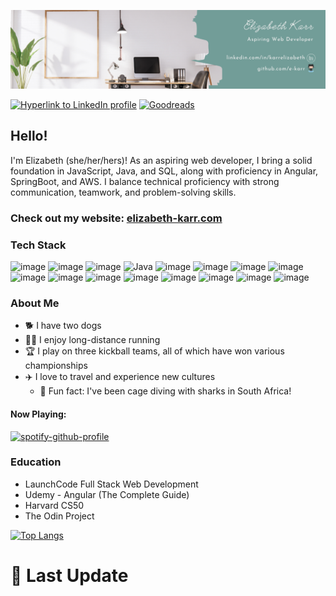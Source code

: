 ![banner image with name "Elizabeth Karr" and links to LinkedIn and GitHub profiles](banner-image.png)

[![Hyperlink to LinkedIn profile](https://img.shields.io/badge/linkedin-%230077B5.svg?style=for-the-badge&logo=linkedin)](https://www.linkedin.com/in/karrelizabeth/)
[![Goodreads](https://img.shields.io/badge/Goodreads-F3F1EA?style=for-the-badge&logo=goodreads&logoColor=372213)](https://www.goodreads.com/user/show/62013201-elizabeth-karr)

## Hello!

I'm Elizabeth (she/her/hers)! As an aspiring web developer, I bring a solid foundation in JavaScript, Java, and SQL, along with proficiency in Angular, SpringBoot, and AWS. I balance technical proficiency with strong communication, teamwork, and problem-solving skills.

### Check out my website: [elizabeth-karr.com](https://elizabeth-karr.com)

### Tech Stack
![image](https://img.shields.io/badge/Angular-DD0031?style=for-the-badge&logo=angular&logoColor=white) ![image](https://img.shields.io/badge/TypeScript-007ACC?style=for-the-badge&logo=typescript&logoColor=white) ![image](https://img.shields.io/badge/JavaScript-323330?style=for-the-badge&logo=javascript&logoColor=F7DF1E) ![Java](https://img.shields.io/badge/java-%23ED8B00.svg?style=for-the-badge&logo=openjdk&logoColor=white) ![image](https://img.shields.io/badge/Spring_Boot-F2F4F9?style=for-the-badge&logo=spring-boot) ![image](https://img.shields.io/badge/Amazon_AWS-FF9900?style=for-the-badge&logo=amazonaws&logoColor=white) ![image](https://img.shields.io/badge/MySQL-005C84?style=for-the-badge&logo=mysql&logoColor=white) ![image](https://img.shields.io/badge/HTML5-E34F26?style=for-the-badge&logo=html5&logoColor=white) ![image](https://img.shields.io/badge/CSS3-1572B6?style=for-the-badge&logo=css3&logoColor=white) ![image](https://img.shields.io/badge/json-5E5C5C?style=for-the-badge&logo=json&logoColor=white) ![image](https://img.shields.io/badge/Python-FFD43B?style=for-the-badge&logo=python&logoColor=blue) ![image](https://img.shields.io/badge/VSCode-0078D4?style=for-the-badge&logo=visual%20studio%20code&logoColor=white) ![image](https://img.shields.io/badge/IntelliJ_IDEA-000000.svg?style=for-the-badge&logo=intellij-idea&logoColor=white) ![image](https://img.shields.io/badge/GIT-E44C30?style=for-the-badge&logo=git&logoColor=white) ![image](https://img.shields.io/badge/Microsoft_Office-D83B01?style=for-the-badge&logo=microsoft-office&logoColor=white) ![image](https://img.shields.io/badge/Slack-4A154B?style=for-the-badge&logo=slack&logoColor=white)

### About Me
- :dog2: I have two dogs
- :running_woman: I enjoy long-distance running
- :trophy: I play on three kickball teams, all of which have won various championships
- :airplane: I love to travel and experience new cultures
  - :shark: Fun fact: I've been cage diving with sharks in South Africa!

#### Now Playing:
[![spotify-github-profile](https://spotify-github-profile.vercel.app/api/view?uid=1216293241&cover_image=true&theme=novatorem&show_offline=false&background_color=121212&bar_color=53b14f&bar_color_cover=false)](https://github.com/kittinan/spotify-github-profile)

### Education
- LaunchCode Full Stack Web Development
- Udemy - Angular (The Complete Guide)
- Harvard CS50
- The Odin Project

[![Top Langs](https://github-readme-stats.vercel.app/api/top-langs/?username=e-karr&layout=compact&langs_count=10)](https://github.com/anuraghazra/github-readme-stats)

# 💫 Last Update
<!-- DEFAULT-TAG:START -->
<!-- DEFAULT-TAG:END -->
